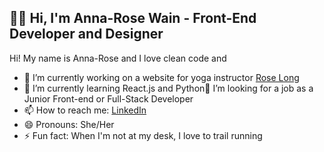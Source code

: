 ##  👋🏻 Hi, I'm Anna-Rose Wain - Front-End Developer and Designer

 Hi! My name is Anna-Rose and I love clean code and 

- 🔭 I’m currently working on a website for yoga instructor [Rose Long]([https://www.google.com](https://github.com/anna-rosew/rose-long-site))
- 🌱 I’m currently learning React.js and Python👯 I’m looking for a job as a Junior Front-end or Full-Stack Developer
- 📫 How to reach me: [LinkedIn]([[https://www.google.com](https://github.com/anna-rosew/rose-long-site](https://www.linkedin.com/in/anna-rose-wain-12b183196/)))
 - 😄 Pronouns: She/Her
 - ⚡ Fun fact: When I'm not at my desk, I love to trail running




